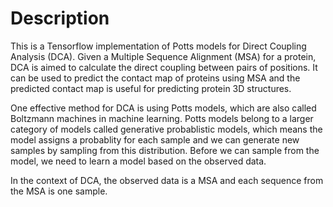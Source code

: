 # Description
This is a Tensorflow implementation of Potts models for Direct Coupling Analysis (DCA). 
Given a Multiple Sequence Alignment (MSA) for a protein, DCA is aimed to calculate the direct coupling between pairs of positions.
It can be used to predict the contact map of proteins using MSA and the predicted contact map is useful for 
predicting protein 3D structures.

One effective method for DCA is using Potts models, which are also called Boltzmann machines in machine learning.
Potts models belong to a larger category of models called generative probablistic models, which means the model 
assigns a probablity for each sample and we can generate new samples by sampling from this distribution.
Before we can sample from the model, we need to learn a model based on the observed data.

In the context of DCA, the observed data is a MSA and each sequence from the MSA is one sample.
